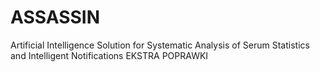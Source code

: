 # ASSASSIN

Artificial Intelligence Solution for Systematic Analysis of Serum Statistics and Intelligent Notifications
EKSTRA POPRAWKI
